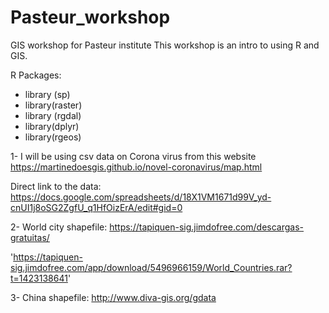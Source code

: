 # Pasteur_workshop
GIS workshop for Pasteur institute
This workshop is an intro to using R and GIS.

R Packages:
- library (sp)
- library(raster)
- library (rgdal)
- library(dplyr) 
- library(rgeos)

1- I will be using csv data on Corona virus from this website https://martinedoesgis.github.io/novel-coronavirus/map.html

Direct link to the data: https://docs.google.com/spreadsheets/d/18X1VM1671d99V_yd-cnUI1j8oSG2ZgfU_q1HfOizErA/edit#gid=0


2- World city shapefile: https://tapiquen-sig.jimdofree.com/descargas-gratuitas/

'https://tapiquen-sig.jimdofree.com/app/download/5496966159/World_Countries.rar?t=1423138641'

3- China shapefile: http://www.diva-gis.org/gdata
